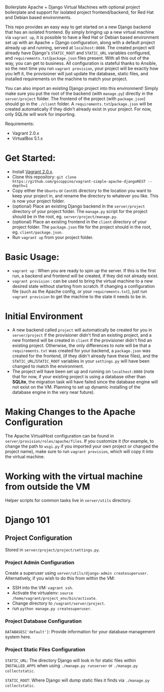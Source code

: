 Boilerplate Apache + Django Virtual Machines with optional project boilerplate
and support for isolated project frontend/backend, for Red Hat and Debian based
environments.

This repo provides an easy way to get started on a new Django backend that has an
isolated frontend. By simply bringing up a new virtual machine via `vagrant up`,
it is possible to have a Red Hat or Debian based environment set up with an
Apache + Django configuration, along with a default project already up and running,
served at `localhost:8080`. The created project will already have Django's
`STATIC_ROOT` and `STATIC_URL` variables configured, and `requirements.txt`/`package.json`
files present. With all this out of the way, you can get to business. All configuration
is stateful thanks to Ansible, so the next time you run `vagrant provision`, your
project will be exactly how you left it, the provisioner will just update
the database, static files, and installed requirements on the machine to match your project.

You can also import an existing Django project into this environment! Simply make
sure you put the root of the backend (with `manage.py`) directly in the
`server/project` folder. The frontend of the project (with `package.json`) should go in
the `./client` folder. A `requirements.txt`/`package.json` will be created automatically
if they didn't already exist in your project.
For now, only SQLite will work for importing.

Requirements:

* Vagrant 2.0.x
* VirtualBox 5.1.x

# Get Started:

* Install [Vagrant 2.0.x](https://www.vagrantup.com/).
* Clone this repository:
`git clone https://github.com/gscoppino/vagrant-simple-apache-djangoREST --depth=1`
* Copy either the `Ubuntu` or `CentOS` directory to the location you
want to keep your project in, and rename the directory to whatever you like. This
is now your project folder.
* (optional) Place an existing Django backend in the `server/project` directory
of your project folder. The `manage.py` script for the project should be in the root,
eg. `server/project/manage.py`.
* (optional) Place an existing frontend in the `client` directory of your project folder. The
`package.json` file for the project should in the root, eg. `client/package.json`.
* Run `vagrant up` from your project folder.

# Basic Usage:

* `vagrant up` :  When you are ready to spin up the server. If this is the first run,
a backend and frontend will be created, if they did not already exist.
* `vagrant provision` : can be used to bring the virtual machine to a new
desired state without starting from scratch. If changing a configuration file
(such as the Apache config, or your `requirements.txt`), just run
`vagrant provision` to get the machine to the state it needs to be in.

# Initial Environment

* A new backend called `project` will automatically be created for you in
`server/project` if the provisioner didn't find an existing project, and a new
frontend will be created in `client` if the provisioner didn't find an existing
project. Otherwise, the only differences to note will be that a `requirements.txt`
was created for your backend, a `package.json` was created for the frontend,
(if they didn't already have these files), and the `STATIC_URL`/`STATIC_ROOT` variables
in your `settings.py` will have been changed to match the environment.
* The project will have been set up and running on `localhost:8080` (note that
  for now, if your existing project is using a database other than **SQLite**,
  the migration task will have failed since the database engine will not exist
  on the VM. Planning to set up dynamic installing
  of the database engine in the very near future).

# Making Changes to the Apache Configuration

The Apache VirtualHost configuration can be found in
`server/provision/roles/apache/files`. If you customize it (for example, to
change the path to `wsgi.py` if you imported your own project or changed the
project name), make sure to run `vagrant provision`, which will copy it
into the virtual machine.

# Working with the virtual machine from outside the VM

Helper scripts for common tasks live in `server/utils` directory.

# Django 101

## Project Configuration

Stored in `server/project/project/settings.py`.

### Project Admin Configuration ###

Create a superuser using `server/utils/django-admin createsuperuser`.
Alternatively, if you wish to do this from within the VM:
* SSH into the VM: `vagrant ssh`.
* Activate the virtualenv: `source /home/vagrant/project_env/bin/activate`.
* Change directory to `/vagrant/server/project`.
* run `python manage.py createsuperuser`.

### Project Database Configuration ####

`DATABASES['default']`: Provide information for your database
management system here.

### Project Static Files Configuration ####

`STATIC_URL`: The directory Django will look in for static files within `INSTALLED_APPS` when using `./manage.py runserver` or `./manage.py collectstatic`.

`STATIC_ROOT`: Where Django will dump static files it finds via `./manage.py collectstatic`.
